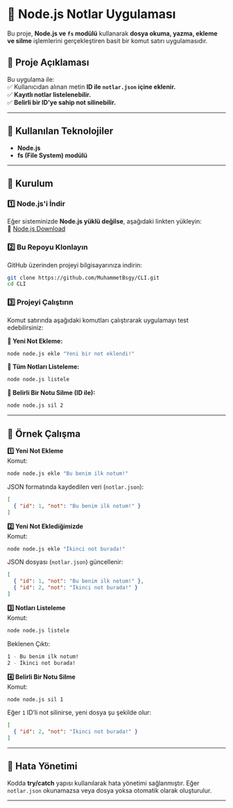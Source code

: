 # **📌 Node.js Notlar Uygulaması**  

Bu proje, **Node.js ve `fs` modülü** kullanarak **dosya okuma, yazma, ekleme ve silme** işlemlerini gerçekleştiren basit bir komut satırı uygulamasıdır.  

## **📌 Proje Açıklaması**  
Bu uygulama ile:  
✅ Kullanıcıdan alınan metin **ID ile `notlar.json` içine eklenir.**  
✅ **Kayıtlı notlar listelenebilir.**  
✅ **Belirli bir ID'ye sahip not silinebilir.**  

---

## **📌 Kullanılan Teknolojiler**  
- **Node.js**  
- **fs (File System) modülü**  

---

## **📌 Kurulum**  

### **1️⃣ Node.js'i İndir**  
Eğer sisteminizde **Node.js yüklü değilse**, aşağıdaki linkten yükleyin:  
🔗 [Node.js Download](https://nodejs.org/)  

### **2️⃣ Bu Repoyu Klonlayın**  
GitHub üzerinden projeyi bilgisayarınıza indirin:  
```bash
git clone https://github.com/MuhammetBsgy/CLI.git
cd CLI
```

### **3️⃣ Projeyi Çalıştırın**  
Komut satırında aşağıdaki komutları çalıştırarak uygulamayı test edebilirsiniz:  

**📌 Yeni Not Ekleme:**  
```bash
node node.js ekle "Yeni bir not eklendi!"
```

**📌 Tüm Notları Listeleme:**  
```bash
node node.js listele
```

**📌 Belirli Bir Notu Silme (ID ile):**  
```bash
node node.js sil 2
```

---

## **📌 Örnek Çalışma**  
**1️⃣ Yeni Not Ekleme**  
Komut:  
```bash
node node.js ekle "Bu benim ilk notum!"
```
JSON formatında kaydedilen veri (`notlar.json`):  
```json
[
  { "id": 1, "not": "Bu benim ilk notum!" }
]
```

**2️⃣ Yeni Not Eklediğimizde**  
Komut:  
```bash
node node.js ekle "İkinci not burada!"
```
JSON dosyası (`notlar.json`) güncellenir:  
```json
[
  { "id": 1, "not": "Bu benim ilk notum!" },
  { "id": 2, "not": "İkinci not burada!" }
]
```

**3️⃣ Notları Listeleme**  
Komut:  
```bash
node node.js listele
```
Beklenen Çıktı:  
```bash
1 - Bu benim ilk notum!
2 - İkinci not burada!
```

**4️⃣ Belirli Bir Notu Silme**  
Komut:  
```bash
node node.js sil 1
```
Eğer `1` ID’li not silinirse, yeni dosya şu şekilde olur:  
```json
[
  { "id": 2, "not": "İkinci not burada!" }
]
```

---

## **📌 Hata Yönetimi**  
Kodda **try/catch** yapısı kullanılarak hata yönetimi sağlanmıştır. Eğer `notlar.json` okunamazsa veya dosya yoksa otomatik olarak oluşturulur.  

---

